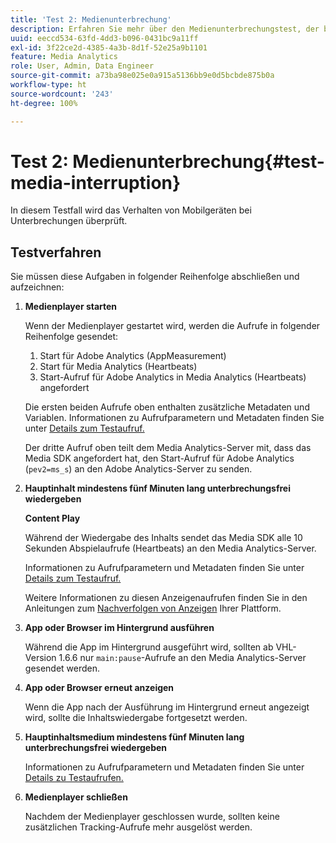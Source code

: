```yaml
---
title: 'Test 2: Medienunterbrechung'
description: Erfahren Sie mehr über den Medienunterbrechungstest, der bei der Validierung verwendet wird.
uuid: eeccd534-63fd-4dd3-b096-0431bc9a11ff
exl-id: 3f22ce2d-4385-4a3b-8d1f-52e25a9b1101
feature: Media Analytics
role: User, Admin, Data Engineer
source-git-commit: a73ba98e025e0a915a5136bb9e0d5bcbde875b0a
workflow-type: ht
source-wordcount: '243'
ht-degree: 100%

---
```


# Test 2: Medienunterbrechung{#test-media-interruption}

In diesem Testfall wird das Verhalten von Mobilgeräten bei Unterbrechungen überprüft.

## Testverfahren

Sie müssen diese Aufgaben in folgender Reihenfolge abschließen und aufzeichnen:

1. **Medienplayer starten**

   Wenn der Medienplayer gestartet wird, werden die Aufrufe in folgender Reihenfolge gesendet:

   1. Start für Adobe Analytics (AppMeasurement)
   1. Start für Media Analytics (Heartbeats)
   1. Start-Aufruf für Adobe Analytics in Media Analytics (Heartbeats) angefordert

   Die ersten beiden Aufrufe oben enthalten zusätzliche Metadaten und Variablen. Informationen zu Aufrufparametern und Metadaten finden Sie unter [Details zum Testaufruf.](/help/legacy/validation/test-call-details.md#start-the-media-player)

   Der dritte Aufruf oben teilt dem Media Analytics-Server mit, dass das Media SDK angefordert hat, den Start-Aufruf für Adobe Analytics (`pev2=ms_s`) an den Adobe Analytics-Server zu senden.

1. **Hauptinhalt mindestens fünf Minuten lang unterbrechungsfrei wiedergeben**

   **Content Play**

   Während der Wiedergabe des Inhalts sendet das Media SDK alle 10 Sekunden Abspielaufrufe (Heartbeats) an den Media Analytics-Server.

   Informationen zu Aufrufparametern und Metadaten finden Sie unter [Details zum Testaufruf.](/help/legacy/validation/test-call-details.md#play-main-content)

   Weitere Informationen zu diesen Anzeigenaufrufen finden Sie in den Anleitungen zum [Nachverfolgen von Anzeigen](/help/use-cases/track-ads/track-ads-overview.md) Ihrer Plattform.

1. **App oder Browser im Hintergrund ausführen**

   Während die App im Hintergrund ausgeführt wird, sollten ab VHL-Version 1.6.6 nur `main:pause`-Aufrufe an den Media Analytics-Server gesendet werden.

1. **App oder Browser erneut anzeigen**

   Wenn die App nach der Ausführung im Hintergrund erneut angezeigt wird, sollte die Inhaltswiedergabe fortgesetzt werden.

1. **Hauptinhaltsmedium mindestens fünf Minuten lang unterbrechungsfrei wiedergeben**

   Informationen zu Aufrufparametern und Metadaten finden Sie unter [Details zu Testaufrufen.](/help/legacy/validation/test-call-details.md#play-main-content)

1. **Medienplayer schließen**

   Nachdem der Medienplayer geschlossen wurde, sollten keine zusätzlichen Tracking-Aufrufe mehr ausgelöst werden.

